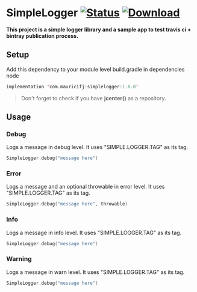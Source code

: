 # SimpleLogger [![Status](https://travis-ci.com/Mauricifj/simplelogger.svg?branch=master)](https://travis-ci.com/Mauricifj/simplelogger) [ ![Download](https://api.bintray.com/packages/mauricifj/simplelogger/simplelogger/images/download.svg) ](https://bintray.com/mauricifj/simplelogger/simplelogger/_latestVersion)

**This project is a simple logger library and a sample app to test travis ci + bintray publication process.**

## Setup

Add this dependency to your module level build.gradle in dependencies node

```kotlin
implementation 'com.mauricifj:simplelogger:1.0.0'
```

> Don't forget to check if you have **jcenter()** as a repository.

## Usage

### Debug

Logs a message in debug level.
It uses "SIMPLE.LOGGER.TAG" as its tag.

````kotlin
SimpleLogger.debug("message here")
````

### Error

Logs a message and an optional throwable in error level.
It uses "SIMPLE.LOGGER.TAG" as its tag.

````kotlin
SimpleLogger.debug("message here", throwable)
````

### Info

Logs a message in info level.
It uses "SIMPLE.LOGGER.TAG" as its tag.

````kotlin
SimpleLogger.debug("message here")
````

### Warning

Logs a message in warn level.
It uses "SIMPLE.LOGGER.TAG" as its tag.

````kotlin
SimpleLogger.debug("message here")
````
